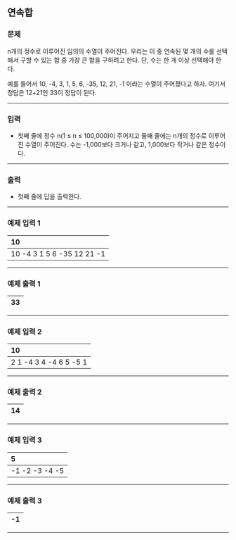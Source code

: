 연속합
-------------
### 문제

n개의 정수로 이루어진 임의의 수열이 주어진다. 우리는 이 중 연속된 몇 개의 수를 선택해서 구할 수 있는 합 중 가장 큰 합을 구하려고 한다. 단, 수는 한 개 이상 선택해야 한다.

예를 들어서 10, -4, 3, 1, 5, 6, -35, 12, 21, -1 이라는 수열이 주어졌다고 하자. 여기서 정답은 12+21인 33이 정답이 된다.

- - -

### 입력
* 첫째 줄에 정수 n(1 ≤ n ≤ 100,000)이 주어지고 둘째 줄에는 n개의 정수로 이루어진 수열이 주어진다. 수는 -1,000보다 크거나 같고, 1,000보다 작거나 같은 정수이다.

- - -

### 출력
* 첫째 줄에 답을 출력한다.

- - -

### 예제 입력 1
|10|
|:---|
|10 -4 3 1 5 6 -35 12 21 -1|

- - -

### 예제 출력 1
|33|
|:---|

- - -

### 예제 입력 2
|10|
|:---|
|2 1 -4 3 4 -4 6 5 -5 1|

- - -

### 예제 출력 2
|14|
|:---|

- - -

### 예제 입력 3
|5|
|:---|
|-1 -2 -3 -4 -5|

- - -

### 예제 출력 3
|-1|
|:---|

- - -